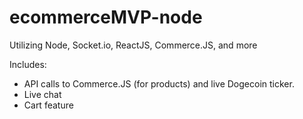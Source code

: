 # ecommerceMVP-node
Utilizing Node, Socket.io, ReactJS, Commerce.JS, and more

Includes:
- API calls to Commerce.JS (for products) and live Dogecoin ticker.
- Live chat
- Cart feature
